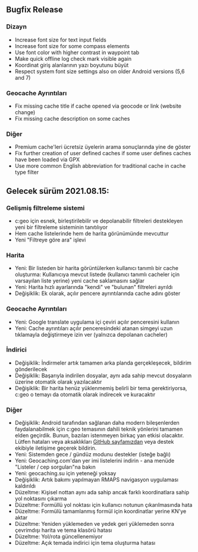 ## Bugfix Release

### Dizayn
- Increase font size for text input fields
- Increase font size for some compass elements
- Use font color with higher contrast in waypoint tab
- Make quick offline log check mark visible again
- Koordinat giriş alanlarının yazı boyutunu büyüt
- Respect system font size settings also on older Android versions (5,6 and 7)

### Geocache Ayrıntıları
- Fix missing cache title if cache opened via geocode or link (website change)
- Fix missing cache description on some caches

### Diğer
- Premium cache'leri ücretsiz üyelerin arama sonuçlarında yine de göster
- Fix further creation of user defined caches if some user defines caches have been loaded via GPX
- Use more common English abbreviation for traditional cache in cache type filter

## Gelecek sürüm 2021.08.15:

### Gelişmiş filtreleme sistemi
- c:geo için esnek, birleştirilebilir ve depolanabilir filtreleri destekleyen yeni bir filtreleme sisteminin tanıtılıyor
- Hem cache listelerinde hem de harita görünümünde mevcuttur
- Yeni "Filtreye göre ara" işlevi

### Harita
- Yeni: Bir listeden bir harita görüntülerken kullanıcı tanımlı bir cache oluşturma: Kullanıcıya mevcut listede (kullanıcı tanımlı cacheler için varsayılan liste yerine) yeni cache saklamasını sağlar
- Yeni: Harita hızlı ayarlarında "kendi" ve "bulunan" filtreleri ayrıldı
- Değişiklik: Ek olarak, açılır pencere ayrıntılarında cache adını göster

### Geocache Ayrıntıları
- Yeni: Google translate uygulama içi çeviri açılır penceresini kullanın
- Yeni: Cache ayrıntıları açılır penceresindeki atanan simgeyi uzun tıklamayla değiştirmeye izin ver (yalnızca depolanan cacheler)

### İndirici
- Değişiklik: İndirmeler artık tamamen arka planda gerçekleşecek, bildirim gönderilecek
- Değişiklik: Başarıyla indirilen dosyalar, aynı ada sahip mevcut dosyaların üzerine otomatik olarak yazılacaktır
- Değişiklik: Bir harita henüz yüklenmemiş belirli bir tema gerektiriyorsa, c:geo o temayı da otomatik olarak indirecek ve kuracaktır

### Diğer
- Değişiklik: Android tarafından sağlanan daha modern bileşenlerden faydalanabilmek için c:geo temasının dahili teknik yönlerini tamamen elden geçirdik. Bunun, bazıları istenmeyen birkaç yan etkisi olacaktır. Lütfen hataları veya aksaklıkları [GitHub sayfamızdan](https://www.github.com/cgeo/cgeo/issues) veya destek ekibiyle iletişime geçerek bildirin.
- Yeni: Sistemden gece / gündüz modunu destekler (isteğe bağlı)
- Yeni: Geocaching.com'dan yer imi listelerini indirin - ana menüde "Listeler / cep sorguları"na bakın
- Yeni: geocaching.su için yeteneği yoksay
- Değişiklik: Artık bakımı yapılmayan RMAPS navigasyon uygulaması kaldırıldı
- Düzeltme: Kişisel nottan aynı ada sahip ancak farklı koordinatlara sahip yol noktasını çıkarma
- Düzeltme: Formüllü yol noktası için kullanıcı notunun çıkarılmasında hata
- Düzeltme: Formülü tamamlanmış formül için koordinatlar yerine KN'ye aktar
- Düzeltme: Yeniden yüklemeden ve yedek geri yüklemeden sonra çevrimdışı harita ve tema klasörü hatası
- Düzeltme: Yol/rota güncellenemiyor
- Düzeltme: Açık temada indirici için tema oluşturma hatası
